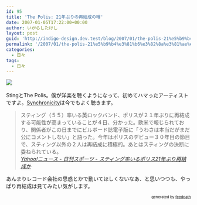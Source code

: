 ```yaml
---
id: 95
title: 'The Polis: 21年ぶりの再結成の噂'
date: 2007-01-05T17:22:00+00:00
author: いがらしたけし
layout: post
guid: 'http://indigo-design.dev.test/blog/2007/01/the-polis-21%e5%b9%b4%e3%81%b6%e3%82%8a%e3%81%ae%e5%86%8d%e7%b5%90%e6%88%90%e3%81%ae%e5%99%82/'
permalink: '/2007/01/the-polis-21%e5%b9%b4%e3%81%b6%e3%82%8a%e3%81%ae%e5%86%8d%e7%b5%90%e6%88%90%e3%81%ae%e5%99%82/'
categories:
  - 日々
tags:
  - 日々
---
```

<img src="http://ec2.images-amazon.com/images/P/B00009P57O.01._AA240_SCLZZZZZZZ_.jpg" border="0"><br /><br />StingとThe Polis。僕が洋楽を聴くようになって、初めてハマったアーティストですよ。<a href="http://www.amazon.co.jp/dp/B00009P57O?tag=kamiigusajiko-22&amp;camp=243&amp;creative=1615&amp;linkCode=as1&amp;creativeASIN=B00009P57O&amp;adid=1BMJ3CW1TZEHP7X8DWFJ&amp;">Synchronicity</a>は今でもよく聴きます。<br /><blockquote>スティング（５５）率いる英ロックバンド、ポリスが２１年ぶりに再結成する可能性が高まっていることが４日、分かった。欧米で報じられており、関係者がこの日までにビルボード誌電子版に「うわさは本当だがまだ公にコメントしない」と語った。今年はポリスのデビュー３０年目の節目で、スティング以外の２人は再結成に積極的。あとはスティングの決断に委ねられている。<br /><cite><a href="http://headlines.yahoo.co.jp/hl?a=20070105-00000039-nks-ent">Yahoo!ニュース - 日刊スポーツ - スティング率いるポリス21年ぶり再結成か</a></cite></blockquote>
あんまりレコード会社の思惑とかで動いてほしくないなあ、と思いつつも、やっぱり再結成は見てみたい気がします。
<div style="text-align: right;font-size: 10px">
&nbsp;&nbsp;<span>generated by <a href="http://feedpath.jp">feedpath</a></span>
</div>